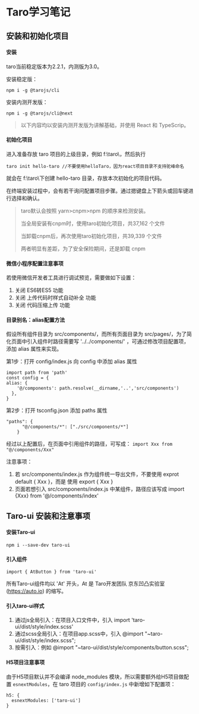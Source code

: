 # Taro学习笔记

## 安装和初始化项目

#### 安装

taro当前稳定版本为2.2.1，内测版为3.0。

安装稳定版：

````
npm i -g @tarojs/cli
````

安装内测开发版：

````
npm i -g @tarojs/cli@next
````

> 以下内容均以安装内测开发版为讲解基础，并使用 React 和 TypeScrip。

#### 初始化项目

进入准备存放 taro 项目的上级目录，例如 f:\taro\，然后执行

````
taro init hello-taro //不要使用helloTaro，因为react项目目录不支持驼峰命名
````

就会在 f:\taro\下创建 hello-taro 目录，存放本次初始化的项目代码。

在终端安装过程中，会有若干询问配置项目步骤。通过摁键盘上下箭头或回车键进行选择和确认。

> taro默认会按照 yarn>cnpm>npm 的顺序来检测安装。
>
> 当全局安装有cnpm时，使用taro初始化项目，共37,162 个文件
>
> 当卸载cnpm后，再次使用taro初始化项目，共39,339 个文件
>
> 两者明显有差距，为了安全保险期间，还是卸载 cnpm

#### 微信小程序配置注意事项

若使用微信开发者工具进行调试预览，需要做如下设置：

1. 关闭 ES6转ES5 功能
2. 关闭 上传代码时样式自动补全 功能
3. 关闭 代码压缩上传 功能

#### 目录别名：alias配置方法

假设所有组件目录为 src/components/，而所有页面目录为 src/pages/，为了简化页面中引入组件时路径需要写 '../../components/' ，可通过修改项目配置项，添加 alias 属性来实现。

第1步：打开 config/index.js 向 config 中添加 alias 属性  

````
import path from 'path'
const config = {
alias: {
    '@/components': path.resolve(__dirname,'..','src/components')
  },
}
````

第2步：打开 tsconfig.json 添加 paths 属性  

````
"paths": {
      "@/components/*": ["./src/components/*"]
    }
````

经过以上配置后，在页面中引用组件的路径，可写成： `import Xxx from "@/components/Xxx"`

注意事项：  
1. 若 src/components/index.js 作为组件统一导出文件，不要使用 exprot default { Xxx }，而是 使用 export { Xxx }  
2. 页面若想引入 src/components/index.js 中某组件，路径应该写成 import {Xxx} from '@/components/index'  

## Taro-ui 安装和注意事项

#### 安装Taro-ui
````
npm i --save-dev taro-ui
````

#### 引入组件
````
import { AtButton } from 'taro-ui'
````
所有Taro-ui组件均以 'At' 开头，At 是 Taro开发团队 京东凹凸实验室(https://auto.io) 的缩写。

#### 引入taro-ui样式
1. 通过js全局引入：在项目入口文件中，引入 import 'taro-ui/dist/style/index.scss'
2. 通过scss全局引入：在项目app.scss中，引入 @import "~taro-ui/dist/style/index.scss";
3. 按需引入：例如 @import "~taro-ui/dist/style/components/button.scss";

#### H5项目注意事项

由于H5项目默认并不会编译 node_modules 模块，所以需要额外给H5项目做配置 `esnextModules`，在 taro 项目的 `config/index.js` 中新增如下配置项：  

````
h5: {
  esnextModules: ['taro-ui']
}
````

